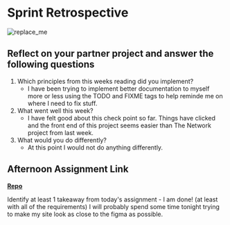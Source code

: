 # Sprint Retrospective

![replace_me](https://codeworks.blob.core.windows.net/public/assets/img/illustrations/placeholder.svg)

## Reflect on your partner project and answer the following questions

1. Which principles from this weeks reading did you implement?
     - I have been trying to implement better documentation to myself more or less using the TODO and FIXME tags to help reminde me on where I need to fix stuff. 
2. What went well this week?
     - I have felt good about this check point so far. Things have clicked and the front end of this project seems easier than The Network project from last week. 
3. What would you do differently?
     - At this point I would not do anything differently. 
## Afternoon Assignment Link

**[Repo](https://github.com/smithtaylord/tower)**

Identify at least 1 takeaway from today's assignment
     - I am done! (at least with all of the requirements) I will probably spend some time tonight trying to make my site look as close to the figma as possible. 
